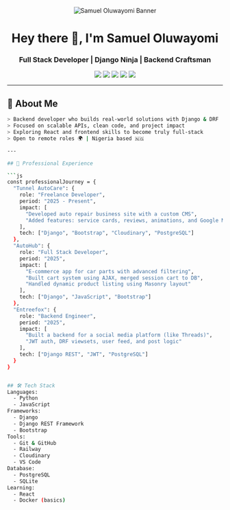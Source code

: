 <p align="center">
  <img src="https://github.com/SamuelOluwayomi/SamuelOluwayomi/assets/your-banner-path/banner.png" alt="Samuel Oluwayomi Banner" />
</p>

<h1 align="center">Hey there 👋, I'm Samuel Oluwayomi</h1>
<h3 align="center">Full Stack Developer | Django Ninja | Backend Craftsman</h3>

<p align="center">
  <img src="https://img.shields.io/badge/Python-3776AB?style=flat&logo=python&logoColor=white"/>
  <img src="https://img.shields.io/badge/Django-092E20?style=flat&logo=django&logoColor=white"/>
  <img src="https://img.shields.io/badge/PostgreSQL-336791?style=flat&logo=postgresql&logoColor=white"/>
  <img src="https://img.shields.io/badge/JavaScript-F7DF1E?style=flat&logo=javascript&logoColor=black"/>
  <img src="https://img.shields.io/badge/Bootstrap-563D7C?style=flat&logo=bootstrap&logoColor=white"/>
</p>

---

## 🚀 About Me

```bash
> Backend developer who builds real-world solutions with Django & DRF  
> Focused on scalable APIs, clean code, and project impact  
> Exploring React and frontend skills to become truly full-stack  
> Open to remote roles 🌍 | Nigeria based 🇳🇬

---

## 💼 Professional Experience

```js
const professionalJourney = {
  "Tunnel AutoCare": {
    role: "Freelance Developer",
    period: "2025 - Present",
    impact: [
      "Developed auto repair business site with a custom CMS",
      "Added features: service cards, reviews, animations, and Google Maps",
    ],
    tech: ["Django", "Bootstrap", "Cloudinary", "PostgreSQL"]
  },
  "AutoHub": {
    role: "Full Stack Developer",
    period: "2025",
    impact: [
      "E-commerce app for car parts with advanced filtering",
      "Built cart system using AJAX, merged session cart to DB",
      "Handled dynamic product listing using Masonry layout"
    ],
    tech: ["Django", "JavaScript", "Bootstrap"]
  },
  "Entreefox": {
    role: "Backend Engineer",
    period: "2025",
    impact: [
      "Built a backend for a social media platform (like Threads)",
      "JWT auth, DRF viewsets, user feed, and post logic"
    ],
    tech: ["Django REST", "JWT", "PostgreSQL"]
  }
}


## 🛠 Tech Stack
Languages:
  - Python
  - JavaScript
Frameworks:
  - Django
  - Django REST Framework
  - Bootstrap
Tools:
  - Git & GitHub
  - Railway
  - Cloudinary
  - VS Code
Database:
  - PostgreSQL
  - SQLite
Learning:
  - React
  - Docker (basics)
